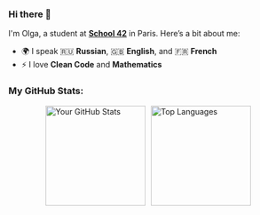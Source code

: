 ### Hi there 👋

I'm Olga, a student at **[School 42](https://www.42.fr/)** in Paris. Here’s a bit about me:

- 🌍 I speak 🇷🇺 **Russian**, 🇬🇧 **English**, and 🇫🇷 **French**
- ⚡ I love **Clean Code** and **Mathematics**

### My GitHub Stats:

<div style="display: flex; justify-content: center; align-items: center;">

<img src="https://github-readme-stats.vercel.app/api?username=oprosvir&show_icons=true&theme=tokyonight&hide_border=true" alt="Your GitHub Stats" style="height: 180px; margin-right: 10px;"/>

<img src="https://github-readme-stats.vercel.app/api/top-langs/?username=oprosvir&theme=tokyonight&layout=compact&hide_border=true" alt="Top Languages" style="height: 180px;"/>

</div>
